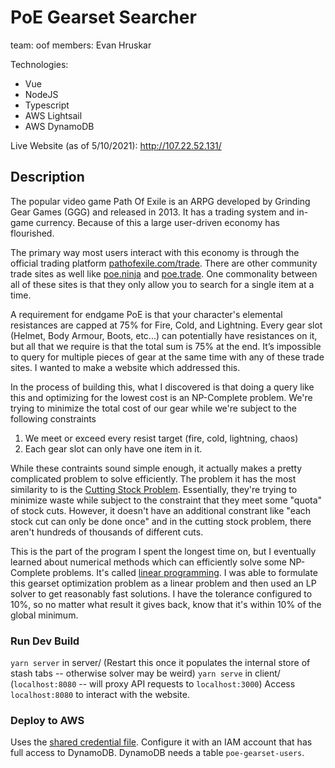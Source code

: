 # PoE Gearset Searcher
team: oof
members: Evan Hruskar

Technologies:
- Vue
- NodeJS
- Typescript
- AWS Lightsail
- AWS DynamoDB

Live Website (as of 5/10/2021): http://107.22.52.131/

## Description
The popular video game Path Of Exile is an ARPG developed by Grinding Gear Games (GGG) and released in 2013. It has a trading system and in-game currency. Because of this a large user-driven economy has flourished.

The primary way most users interact with this economy is through the official trading platform [pathofexile.com/trade](https://www.pathofexile.com/trade/search/Ultimatum). There are other community trade sites as well like [poe.ninja](https://poe.ninja/) and [poe.trade](https://poe.trade/). One commonality between all of these sites is that they only allow you to search for a single item at a time.

A requirement for endgame PoE is that your character's elemental resistances are capped at 75% for Fire, Cold, and Lightning. Every gear slot (Helmet, Body Armour, Boots, etc...) can potentially have resistances on it, but all that we require is that the total sum is 75% at the end. It’s impossible to query for multiple pieces of gear at the same time with any of these trade sites. I wanted to make a website which addressed this.

In the process of building this, what I discovered is that doing a query like this and optimizing for the lowest cost is an NP-Complete problem. We're trying to minimize the total cost of our gear while we're subject to the following constraints
1. We meet or exceed every resist target (fire, cold, lightning, chaos)
2. Each gear slot can only have one item in it.

While these contraints sound simple enough, it actually makes a pretty complicated problem to solve efficiently. The problem it has the most similarity to is the [Cutting Stock Problem](https://en.wikipedia.org/wiki/Cutting_stock_problem). Essentially, they're trying to minimize waste while subject to the constraint that they meet some "quota" of stock cuts. However, it doesn't have an additional constrant like "each stock cut can only be done once" and in the cutting stock problem, there aren't hundreds of thousands of different cuts.

This is the part of the program I spent the longest time on, but I eventually learned about numerical methods which can efficiently solve some NP-Complete problems. It's called [linear programming](https://en.wikipedia.org/wiki/Linear_programming). I was able to formulate this gearset optimization problem as a linear problem and then used an LP solver to get reasonably fast solutions. I have the tolerance configured to 10%, so no matter what result it gives back, know that it's within 10% of the global minimum.

### Run Dev Build
`yarn server` in server/  (Restart this once it populates the internal store of stash tabs -- otherwise solver may be weird)
`yarn serve` in client/   (`localhost:8080` -- will proxy API requests to `localhost:3000`)
Access `localhost:8080` to interact with the website.

### Deploy to AWS
Uses the [shared credential file](https://docs.aws.amazon.com/sdk-for-javascript/v2/developer-guide/loading-node-credentials-shared.html). Configure it with an IAM account that has full access to DynamoDB.
DynamoDB needs a table `poe-gearset-users`.